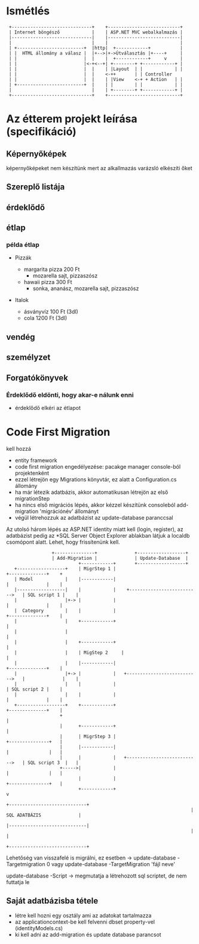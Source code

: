 ﻿# Ismétlés

```
 +------------------------------+    +---------------------------+
 | Internet böngésző            |    | ASP.NET MVC webalkalmazás |
 |------------------------------|    |---------------------------|
 |                              |    |                           |
 | +-------------------------+  |http|  +------------+           |
 | |  HTML állomány a válasz |  |+-->|+->Útválasztás |+----+     |
 | |                         |  |    |  +------------+     v     |
 | |                         |<-+<--+| +--------+ +------------+ |
 | |                         |  |    | |Layout  | |            | |
 | |                         |  |    <-++       | | Controller
 | |                         |  |    | |View    <-+ + Action   | |
 | +-------------------------+  |    | |        | |            | |
 |                              |    | +--------+ +------------+ |
 +------------------------------+    +---------------------------+
```

# Az étterem projekt leírása (specifikáció)

## Képernyőképek
képernyőképeket nem készítünk mert az alkallmazás varázsló elkészíti őket

## Szereplő listája
## érdeklődő
## étlap
### példa étlap

- Pizzák
  - margarita pizza 200 Ft
    - mozarella sajt, pizzaszósz
  - hawaii pizza 300 Ft
    - sonka, ananász, mozarella sajt, pizzaszósz

- Italok
  - ásványvíz 100 Ft (3dl)
  - cola 1200 Ft (3dl)

## vendég
## személyzet

## Forgatókönyvek

### Érdeklődő eldönti, hogy akar-e nálunk enni
- érdeklődő elkéri az étlapot 


# Code First Migration
kell hozzá
- entity framework
- code first migration engedélyezése: pacakge manager console-ból projektenként
- ezzel létrejön egy Migrations könyvtár, ez alatt a Configuration.cs állomány
- ha már létezik adatbázis, akkor automatikusan létrejön az első migrationStep
- ha nincs első migrációs lépés, akkor kézzel készítünk consoleból add-migration 'migrációnév' állományt
- végül létrehozzuk az adatbázist az update-database paranccsal

Az utolsó három lépés az ASP.NET identity miatt kell (login, register), 
az adatbázist pedig az *SQL Server Object Explorer ablakban látjuk a localdb csomópont alatt. Lehet, hogy frissítenünk kell.

```
                 +---------------+              +------------------+
                 | Add-Migration |              | Update-Database  |
                           +------------+       +------------------+
   +------------------+    | MigrStep 1 |                                   +--------------+    +
   | Model            |    |------------|                                   |              |    |
   |------------------|    |            |    +-------------------------->   | SQL script 1 |    |
   |                  |+-> |            |                                   |              |    |
   |  Category        |    |            |                                   +--------------+    |
   |                  |    +------------+                                                       |
   |                  |                                                                         |
   |                  |    +------------+                                                       |
   |                  |    | MigStep 2     |                                                       |
   |                  |    |------------|                                   +--------------+    |
   |                  |+-> |            |   +--------------------------->   |              |    |
   |                  |    |            |                                   | SQL script 2 |    |
   |                  |    |            |                                   |              |    |
   +------------------+    +------------+                                   +--------------+    |
                    +                                                                           |
                    |      +------------+                                                       |
                    |      | MigrStep 3 |                                   +---------------+   |
                    |      |------------|                                   |               |   |
                    |      |            |   +--------------------------->   | SQL script 3  |   |
                    +----->|            |                                   |               |   |
                           |            |                                   +---------------+   |
                           +------------+                                                       v
                                                                     +-----------------------------+
                                                                     |  SQL ADATBÁZIS              |
                                                                     |-----------------------------|
                                                                     |                             |
                                                                     +-----------------------------+
```

Lehetőség van visszafelé is migrálni, ez esetben -> update-database -Targetmigration 0
vagy
update-database -TargetMigration 'fájl neve'

update-database -Script -> megmutatja a létrehozott sql scriptet, de nem futtatja le

## Saját adatbázisba tétele
- létre kell hozni egy osztály ami az adatokat tartalmazza
- az applicationcontext-be kell felvenni dbset property-vel (identityModels.cs)
- ki kell adni az add-migration és update database parancsot
